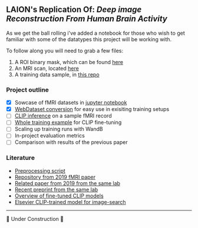 LAION's Replication Of: *Deep image Reconstruction From Human Brain Activity*
---

As we get the ball rolling i've added a notebook for those who wish to get familiar with some of the datatypes this project will be working with. 

To follow along you will need to grab a few files:
1. A ROI binary mask, which can be found [here](https://openneuro.org/datasets/ds001506/versions/1.3.1/file-display/sourcedata:sub-01:anat:sub-01_mask_RH_HVC.nii.gz)
2. An MRI scan, located [here](https://openneuro.org/datasets/ds001506/versions/1.3.1/file-display/sub-01:ses-imagery01:anat:sub-01_ses-imagery01_inplaneT2.nii.gz)
3. A training data sample, in [this repo](https://github.com/KamitaniLab/DeepImageReconstruction/tree/master/data/fmri)

### Project outline
- [x] Sowcase of fMRI datasets in [jupyter notebook](fMRI_FileTypes.ipynb)
- [x] [WebDataset conversion](fMRI_h5_to_wds.ipynb) for easy use in exisiting training setups
- [ ] [CLIP inference](fMRI_CLIP_inference.ipynb) on a sample fMRI record
- [ ] [Whole training example](fMRI_CLIP_training.ipynb) for CLIP fine-tuning
- [ ] Scaling up training runs with WandB
- [ ] In-project evaluation metrics
- [ ] Comparison with results of the previous paper

### Literature
- [Preprocessing script](https://github.com/KamitaniLab/End2EndDeepImageReconstruction/blob/master/end2end_create_lmdb.py)
- [Repository from 2019 fMRI paper](https://github.com/KamitaniLab/End2EndDeepImageReconstruction)
- [Related paper from 2019 from the same lab](https://www.frontiersin.org/articles/10.3389/fncom.2019.00021/full)
- [Recent preprint from the same lab](https://www.biorxiv.org/content/10.1101/2021.12.31.474501v1.full.pdf+html )
- [Overview of fine-tuned CLIP models](http://sujitpal.blogspot.com/2021/10/fine-tuning-openai-clip-for-different.html)
- [Elsevier CLIP-trained model for image-search](https://github.com/elsevierlabs-os/clip-image-search)

--- 
🚧 Under Construction 🚧
